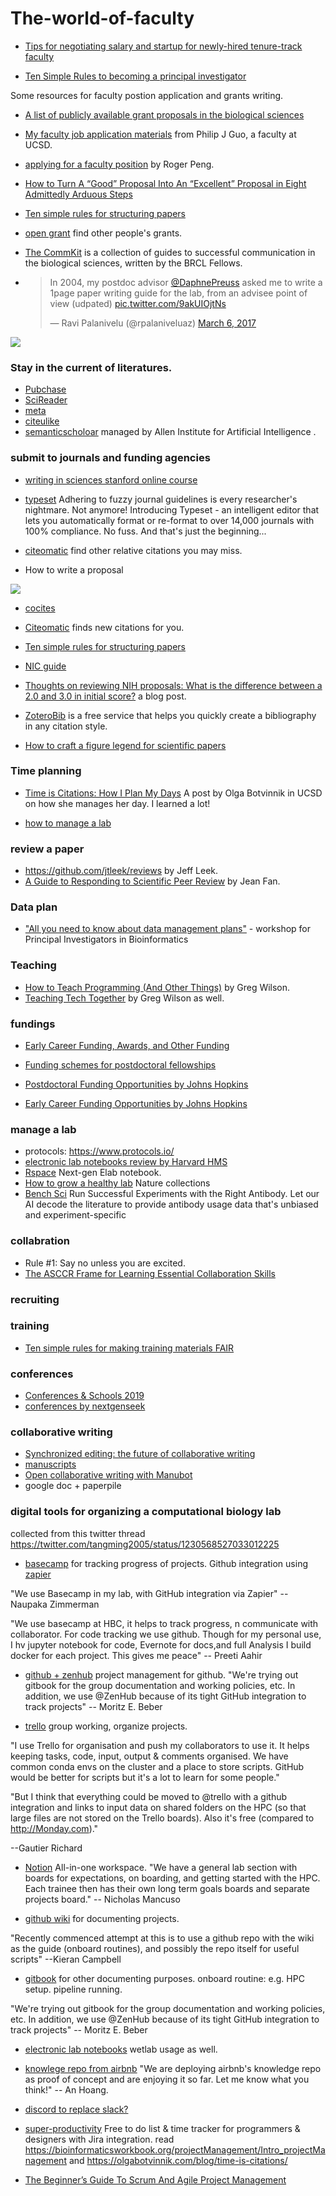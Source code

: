 # The-world-of-faculty

* [Tips for negotiating salary and startup for newly-hired tenure-track faculty](https://dynamicecology.wordpress.com/2017/03/01/tips-for-negotiating-salary-and-startup-for-newly-hired-tenure-track-faculty/)

* [Ten Simple Rules to becoming a principal investigator](https://journals.plos.org/ploscompbiol/article?id=10.1371/journal.pcbi.1007448)

Some resources for faculty postion application and grants writing.

* [A list of publicly available grant proposals in the biological sciences](https://jabberwocky.weecology.org/2012/08/10/a-list-of-publicly-available-grant-proposals-in-the-biological-sciences/)

* [My faculty job application materials](http://pgbovine.net/faculty-job-application-materials.htm) from Philip J Guo, a faculty at UCSD.

* [applying for a faculty position](http://effortreport.libsyn.com/15-applying-for-a-faculty-position) by Roger Peng.

* [How to Turn A “Good” Proposal Into An “Excellent” Proposal in Eight Admittedly Arduous Steps](https://hopejahrensurecanwrite.com/2014/06/02/how-to-turn-a-good-proposal-into-an-excellent-proposal-in-eight-admittedly-arduous-steps/)

* [Ten simple rules for structuring papers](http://biorxiv.org/content/early/2016/11/28/088278)
* [open grant](https://www.ogrants.org/) find other people's grants.

* [The CommKit](http://mitcommlab.mit.edu/broad/use-the-commkit/) is a collection of guides to successful communication in the biological sciences, written by the BRCL Fellows.

* <blockquote class="twitter-tweet" data-lang="en"><p lang="en" dir="ltr">In 2004, my postdoc advisor <a href="https://twitter.com/DaphnePreuss">@DaphnePreuss</a> asked me to write a 1page paper writing guide for the lab, from an advisee point of view (udpated) <a href="https://t.co/9akUIOjtNs">pic.twitter.com/9akUIOjtNs</a></p>&mdash; Ravi Palanivelu (@rpalaniveluaz) <a href="https://twitter.com/rpalaniveluaz/status/838861597862834180">March 6, 2017</a></blockquote>


![](https://github.com/crazyhottommy/The-world-of-faculty/blob/master/paper-writing-guide.jpg)

### Stay in the current of literatures.

* [Pubchase](https://www.pubchase.com/)
* [SciReader](http://www.scireader.org)
* [meta](https://meta.org/)
* [citeulike](http://www.citeulike.org/)
* [semanticscholoar](https://www.semanticscholar.org/) managed by Allen Institute for Artificial Intelligence
.
### submit to journals and funding agencies

* [writing in sciences stanford online course](https://www.coursera.org/learn/sciwrite/)
* [typeset](https://www.typeset.io/) Adhering to fuzzy journal guidelines is every researcher's nightmare. Not anymore! 
Introducing Typeset - an intelligent editor that lets you automatically format or re-format to over 14,000 journals with 100% compliance. No fuss. And that's just the beginning...

* [citeomatic](http://labs.semanticscholar.org/citeomatic/) find other relative citations you may miss.

* How to write a proposal  

![](https://github.com/crazyhottommy/The-world-of-faculty/blob/master/proposal.jpg)

* [cocites](http://www.cocites.com/)
* [Citeomatic](http://labs.semanticscholar.org/citeomatic/)  finds new citations for you.
* [Ten simple rules for structuring papers](http://www.biorxiv.org/content/early/2017/05/23/088278)
* [NIC guide](https://www.niaid.nih.gov/grants-contracts/write-research-plan)
* [Thoughts on reviewing NIH proposals: What is the difference between a 2.0 and 3.0 in initial score?](http://mistressoftheanimals.scientopia.org/2018/02/10/thoughts-on-reviewing-nih-proposals-what-is-the-difference-between-a-2-0-and-3-0-in-initial-score/) a blog post.

* [ZoteroBib](https://zbib.org/) is a free service that helps you quickly create a bibliography in any citation style.

* [How to craft a figure legend for scientific papers](https://blog.bioturing.com/2018/05/10/how-to-craft-a-figure-legend-for-scientific-papers/) 

### Time planning
* [Time is Citations: How I Plan My Days](https://olgabotvinnik.com/blog/time-is-citations/) A post by Olga Botvinnik in  UCSD on how she manages her day. I learned a lot!

* [how to manage a lab](http://www.labmanager.com/management-tips)

### review a paper

* https://github.com/jtleek/reviews by Jeff Leek.
* [A Guide to Responding to Scientific Peer Review](https://jef.works/blog/2020/06/17/responding-to-scientific-peer-review/) by Jean Fan.



### Data plan
* ["All you need to know about data management plans"](https://zenodo.org/record/803756#.WWelz9PyvUo) - workshop for Principal Investigators in Bioinformatics
### Teaching
* [How to Teach Programming (And Other Things)](http://third-bit.com/2017/05/31/how-to-teach-programming.html) by Greg Wilson.
* [Teaching Tech Together](http://teachtogether.tech/) by Greg Wilson as well.

### fundings

* [Early Career Funding, Awards, and Other Funding](https://docs.google.com/spreadsheets/d/1H1aj--VUYr7eMFk_T7x0Oh985LqbyyscXg2wAAevDnU/edit#gid=0) 

* [Funding schemes for postdoctoral fellowships](https://asntech.github.io/postdoc-funding-schemes/)
* [Postdoctoral Funding Opportunities by Johns Hopkins](https://research.jhu.edu/rdt/funding-opportunities/postdoctoral/)
* [Early Career Funding Opportunities by Johns Hopkins](https://research.jhu.edu/rdt/funding-opportunities/early-career/)

### manage a lab

* protocols: https://www.protocols.io/
* [electronic lab notebooks review by Harvard HMS](https://datamanagement.hms.harvard.edu/electronic-lab-notebooks)
* [Rspace](https://www.researchspace.com/) Next-gen Elab notebook.
* [How to grow a healthy lab](https://www.nature.com/collections/pmlcrkkyyq)  Nature collections
* [Bench Sci](https://www.benchsci.com/) Run Successful Experiments with the Right Antibody. Let our AI decode the literature to provide antibody usage data that's unbiased and experiment-specific

### collabration

* Rule #1: Say no unless you are excited.
* [The ASCCR Frame for Learning Essential Collaboration Skills](https://www.semanticscholar.org/paper/Essential-Collaboration-Skills%3A-The-ASCCR-Frame-for-Vance-Smith/8ddb0800fbf0a43e343809f9df92fe622b25f3f5)

### recruiting

### training

* [Ten simple rules for making training materials FAIR](https://journals.plos.org/ploscompbiol/article?id=10.1371/journal.pcbi.1007854)

### conferences

* [Conferences & Schools 2019](https://generegulation.org/conferences-2019/)
* [conferences by nextgenseek](http://nextgenseek.com/ngs-conferences/)

###  collaborative writing

* [Synchronized editing: the future of collaborative writing](https://www.nature.com/articles/d41586-020-00916-6)
* [manuscripts](https://www.manuscripts.io/about/)
* [Open collaborative writing with Manubot](https://manubot.org/)
* google doc + paperpile


### digital tools for organizing a computational biology lab

collected from this twitter thread https://twitter.com/tangming2005/status/1230568527033012225

* [basecamp](https://basecamp.com/) for tracking progress of projects. Github integration using [zapier](https://zapier.com/home)

"We use Basecamp in my lab, with GitHub integration via Zapier" -- Naupaka Zimmerman

"We use basecamp at HBC, it helps to track progress, n communicate with collaborator. For code tracking we use github. Though for my personal use, I hv jupyter notebook for code, Evernote for docs,and full Analysis I build docker for each project. This gives me peace" -- Preeti Aahir

* [github + zenhub](https://www.zenhub.com/) project management for github.
"We're trying out gitbook for the group documentation and working policies, etc. In addition, we use @ZenHub
 because of its tight GitHub integration to track projects" -- Moritz E. Beber
 
* [trello](https://trello.com/en-US) group working, organize projects.

"I use Trello for organisation and push my collaborators to use it. It helps keeping tasks, code, input, output & comments organised. We have common conda envs on the cluster and a place to store scripts. GitHub would be better for scripts but it's a lot to learn for some people."

"But I think that everything could be moved to @trello with a github integration and links to input data on shared folders on the HPC (so that large files are not stored on the Trello boards). Also it's free (compared to http://Monday.com)."

--Gautier Richard

* [Notion](https://www.notion.so/) All-in-one workspace.
"We have a general lab section with boards for expectations, on boarding, and getting started with the HPC. Each trainee then has their own long term goals boards and separate projects board." -- Nicholas Mancuso

* [github wiki](https://help.github.com/en/github/building-a-strong-community/about-wikis) for documenting projects.

"Recently commenced attempt at this is to use a github repo with the wiki as the guide (onboard routines), and possibly the repo itself for useful scripts" --Kieran Campbell
 
* [gitbook](https://www.gitbook.com/) for other documenting purposes. onboard routine: e.g. HPC setup. pipeline running.

"We're trying out gitbook for the group documentation and working policies, etc. In addition, we use @ZenHub
 because of its tight GitHub integration to track projects" -- Moritz E. Beber
 
* [electronic lab notebooks](https://datamanagement.hms.harvard.edu/electronic-lab-notebooks) wetlab usage as well.

* [knowlege repo from airbnb](https://github.com/airbnb/knowledge-repo)
"We are deploying airbnb's knowledge repo as proof of concept and are enjoying it so far. Let me know what you think!" -- An Hoang.

* [discord to replace slack?](https://discordapp.com/)

* [super-productivity](https://github.com/johannesjo/super-productivity) Free to do list & time tracker for programmers & designers with Jira integration. 
read https://bioinformaticsworkbook.org/projectManagement/Intro_projectManagement
and https://olgabotvinnik.com/blog/time-is-citations/

* [The Beginner’s Guide To Scrum And Agile Project Management](https://blog.trello.com/beginners-guide-scrum-and-agile-project-management)
